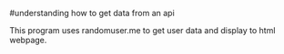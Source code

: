 #understanding how to get data from an api

This program uses randomuser.me to get user data and display to html webpage.
